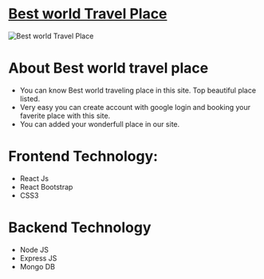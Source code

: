 # [Best world Travel Place](https://travel-booking-4f19a.web.app/)

![Best world Travel Place](https://i.ibb.co/SDT16qZ/Best-World-Trave-1.png)

# About Best world travel place
* You can know Best world traveling place in this site. Top beautiful place listed.
* Very easy you can create account with google login and booking your faverite place with this site.
*  You can added your wonderfull place in our site.

# Frontend Technology:
* React Js
* React Bootstrap
* CSS3

# Backend Technology
* Node JS
* Express JS
* Mongo DB


